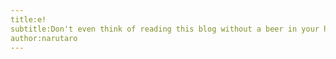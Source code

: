 ```yaml
---
title:e!
subtitle:Don't even think of reading this blog without a beer in your hand       
author:narutaro
---
```

<script src="https://gist.github.com/narutaro/1c96b189f6c2b171ed62.js"></script>
